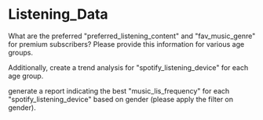 # Listening_Data

What are the preferred "preferred_listening_content" and "fav_music_genre" for premium subscribers? Please provide this information for various age groups. 

Additionally, create a trend analysis for "spotify_listening_device" for each age group. 

generate a report indicating the best "music_lis_frequency" for each "spotify_listening_device" based on gender (please apply the filter on gender).
